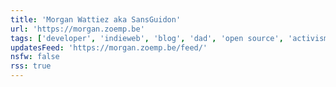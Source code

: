```yaml
---
title: 'Morgan Wattiez aka SansGuidon'
url: 'https://morgan.zoemp.be'
tags: ['developer', 'indieweb', 'blog', 'dad', 'open source', 'activism', 'sites', 'belgium', 'quality']
updatesFeed: 'https://morgan.zoemp.be/feed/'
nsfw: false
rss: true
---
```

